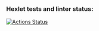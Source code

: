 ### Hexlet tests and linter status:
[![Actions Status](https://github.com/IgorKondratyev/qa-engineer-project-84/actions/workflows/hexlet-check.yml/badge.svg)](https://github.com/IgorKondratyev/qa-engineer-project-84/actions)